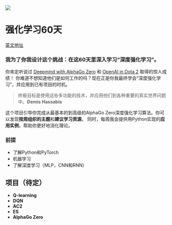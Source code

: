 ![](https://github.com/andri27-ts/60_Days_RL_Challenge/blob/master/images/logo5.png)

# 强化学习60天
[英文地址](https://github.com/andri27-ts/60_Days_RL_Challenge)

### 我为了你我设计这个挑战：在这60天里深入学习“深度强化学习”。
你肯定听说过 [Deepmind with AlphaGo Zero](https://www.youtube.com/watch?time_continue=24&v=tXlM99xPQC8) 和
[OpenAI in Dota 2](https://www.youtube.com/watch?v=l92J1UvHf6M) 取得的惊人成绩！
你难道不想知道他们是如何工作的吗？现在正是你我最终学会“深度强化学习”，并应用到已有项目的时机。

> 终极目标是使用这些多功能的技术，并应用他们到各种重要的真实世界问题中。**Demis Hassabis**

这个项目引导你完成从最基本的到高级的AlphaGo Zero深度强化学习算法。你可以发现**按周组织的主题**和**建议学习资源**。
同时，每周我会提供用Python实现的**应用实例**，帮助你更好地消化理论。

### 前提
* 了解Python和PyTorch
* 机器学习
* 了解深度学习（MLP，CNN和RNN）

## 项目（待定）
 - **Q-learning**
 - **DQN**
 - **AC2**
 - **ES**
 - **AlphaGo Zero**
